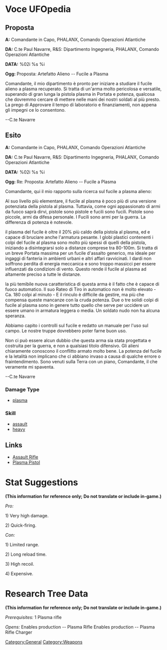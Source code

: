 # Voce UFOpedia

## Proposta

**A:** Comandante in Capo, PHALANX, Comando Operazioni Atlantiche

**DA:** C.te Paul Navarre, R&S: Dipartimento Ingegneria, PHALANX,
Comando Operazioni Atlantiche

**DATA:** %02i %s %i

**Ogg:** Proposta: Artefatto Alieno -- Fucile a Plasma

Comandante, il mio dipartimento è pronto per iniziare a studiare il
fucile alieno a plasma recuperato. Si tratta di un'arma molto pericolosa
e versatile, superando di gran lunga la pistola plasma in Portata e
potenza, qualcosa che dovremmo cercare di mettere nelle mani dei nostri
soldati al più presto. La prego di Approvare il tempo di laboratorio e
finanziamenti, non appena gli impegni ce lo consentono.

--C.te Navarre

## Esito

**A:** Comandante in Capo, PHALANX, Comando Operazioni Atlantiche

**DA:** C.te Paul Navarre, R&S: Dipartimento Ingegneria, PHALANX,
Comando Operazioni Atlantiche

**DATA:** %02i %s %i

**Ogg:** Re: Proposta: Artefatto Alieno -- Fucile a Plasma

Comandante, qui il mio rapporto sulla ricerca sul fucile a plasma
alieno:

Al suo livello più elementare, il fucile al plasma è poco più di una
versione potenziata della pistola al plasma. Tuttavia, come ogni
appassionato di armi da fuoco saprà dirvi, pistole sono pistole e fucili
sono fucili. Pistole sono piccole, armi da difesa personale. I Fucili
sono armi per la guerra. La differenza di potenza è notevole.

il plasma del fucile è oltre il 20% più caldo della pistola al plasma,
ed e capace di bruciare anche l'armatura pesante. I globi plastici
contenenti i colpi del fucile al plasma sono molto più spessi di quelli
della pistola, iniziando a disintegrarsi solo a distanze comprese tra
80-100m. Si tratta di un breve Portata massima per un fucile d'assalto
generico, ma ideale per ingaggi di fanteria in ambienti urbani e altri
affari ravvicinati. I dardi non soffrono perdita di energia meccanica e
sono troppo massicci per essere influenzati da condizioni di vento.
Questo rende il fucile al plasma ad altamente preciso a tutte le
distanze.

la più temibile nuova caratteristica di questa arma è il fatto che è
capace di fuoco automatico. Il suo Rateo di Tiro in automatico non è
molto elevato - Ca. 180 colpi al minuto - E il rinculo è difficile da
gestire, ma più che compensa queste mancanze con la cruda potenza. Due o
tre solidi colpi di fucile al plasma sono in genere tutto quello che
serve per uccidere un essere umano in armatura leggera o media. Un
soldato nudo non ha alcuna speranza.

Abbiamo capito i controlli sul fucile e redatto un manuale per l'uso sul
campo. Le nostre truppe dovrebbero poter farne buon uso.

Non ci può essere alcun dubbio che questa arma sia stata progettata e
costruita per la guerra, e non a qualsiasi titolo difensivo. Gli alieni
chiaramente conoscono il conflitto armato molto bene. La potenza del
fucile e la letalità non implicano che ci abbiano invaso a causa di
qualche errore o fraintendimento. Sono venuti sulla Terra con un piano,
Comandante, il che veramente mi spaventa.

--C.te Navarre

### Damage Type

- [plasma](Damage/plasma "wikilink")

### Skill

- [assault](Skills/assault "wikilink")
- [heavy](Skills/heavy "wikilink")

## Links

- [Assault Rifle](Equipment/Primary_Weapons/Assault_Rifle "wikilink")
- [Plasma Pistol](Equipment/Secondary_Weapons/Plasma_Pistol "wikilink")

# Stat Suggestions

**(This information for reference only; Do not translate or include
in-game.)**

*Pro:*

1\) Very high damage.

2\) Quick-firing.

*Con:*

1\) Limited range.

2\) Long reload time.

3\) High recoil.

4\) Expensive.

# Research Tree Data

**(This information for reference only; Do not translate or include
in-game.)**

*Prerequisites:* 1 Plasma rifle

*Opens:* Enables production -- Plasma Rifle Enables production -- Plasma
Rifle Charger

[Category:General](Category:General "wikilink")
[Category:Weapons](Category:Weapons "wikilink")